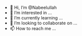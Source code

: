 - 👋 Hi, I’m @Nabeelullah
- 👀 I’m interested in ...
- 🌱 I’m currently learning ...
- 💞️ I’m looking to collaborate on ...
- 📫 How to reach me ...

<!---
Nabeelullah/Nabeelullah is a ✨ special ✨ repository because its `README.md` (this file) appears on your GitHub profile.
You can click the Preview link to take a look at your changes.
--->
